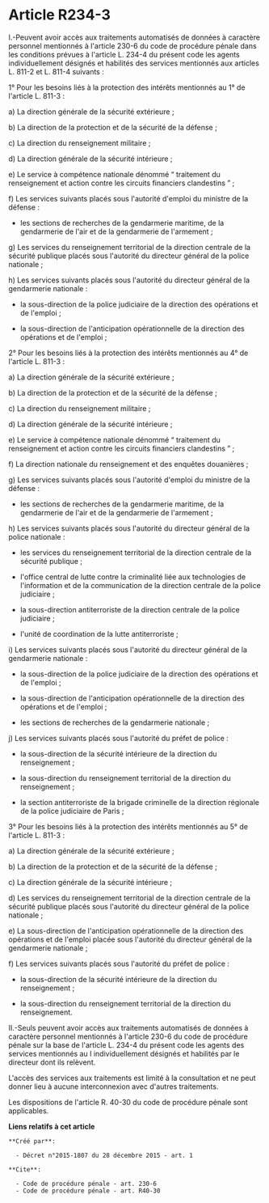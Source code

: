 # Article R234-3

I.-Peuvent avoir accès aux traitements automatisés de données à  caractère personnel mentionnés à l'article 230-6 du code de
procédure  pénale dans les conditions prévues à l'article L. 234-4 du présent code  les agents individuellement désignés et
habilités des services  mentionnés aux articles L. 811-2 et L. 811-4 suivants : 

1° Pour les besoins liés à la protection des intérêts mentionnés au 1° de l'article L. 811-3 : 

a) La direction générale de la sécurité extérieure ; 

b) La direction de la protection et de la sécurité de la défense ; 

c) La direction du renseignement militaire ; 

d) La direction générale de la sécurité intérieure ; 

e) Le service à compétence nationale dénommé “ traitement du  renseignement et action contre les circuits financiers
clandestins ” ; 

f) Les services suivants placés sous l'autorité d'emploi du ministre de la défense : 

- les sections de recherches de la gendarmerie maritime, de la gendarmerie de l'air et de la gendarmerie de l'armement ; 

g) Les services du renseignement territorial de la direction centrale  de la sécurité publique placés sous l'autorité du
directeur général de  la police nationale ; 

h) Les services suivants placés sous l'autorité du directeur général de la gendarmerie nationale : 

- la sous-direction de la police judiciaire de la direction des opérations et de l'emploi ; 

- la sous-direction de l'anticipation opérationnelle de la direction des opérations et de l'emploi ; 

2° Pour les besoins liés à la protection des intérêts mentionnés au 4° de l'article L. 811-3 : 

a) La direction générale de la sécurité extérieure ; 

b) La direction de la protection et de la sécurité de la défense ; 

c) La direction du renseignement militaire ; 

d) La direction générale de la sécurité intérieure ; 

e) Le service à compétence nationale dénommé “ traitement du  renseignement et action contre les circuits financiers
clandestins ” ; 

f) La direction nationale du renseignement et des enquêtes douanières ; 

g) Les services suivants placés sous l'autorité d'emploi du ministre de la défense : 

- les sections de recherches de la gendarmerie maritime, de la gendarmerie de l'air et de la gendarmerie de l'armement ; 

h) Les services suivants placés sous l'autorité du directeur général de la police nationale : 

- les services du renseignement territorial de la direction centrale de la sécurité publique ; 

- l'office  central de lutte contre la criminalité liée aux technologies de  l'information et de la communication de la
direction centrale de la  police judiciaire ; 

- la sous-direction antiterroriste de la direction centrale de la police judiciaire ; 

- l'unité de coordination de la lutte antiterroriste ; 

i) Les services suivants placés sous l'autorité du directeur général de la gendarmerie nationale : 

- la sous-direction de la police judiciaire de la direction des opérations et de l'emploi ; 

- la sous-direction de l'anticipation opérationnelle de la direction des opérations et de l'emploi ; 

- les sections de recherches de la gendarmerie nationale ; 

j) Les services suivants placés sous l'autorité du préfet de police : 

- la sous-direction de la sécurité intérieure de la direction du renseignement ; 

- la sous-direction du renseignement territorial de la direction du renseignement ; 

- la section antiterroriste de la brigade criminelle de la direction régionale de la police judiciaire de Paris ; 

3° Pour les besoins liés à la protection des intérêts mentionnés au 5° de l'article L. 811-3 : 

a) La direction générale de la sécurité extérieure ; 

b) La direction de la protection et de la sécurité de la défense ; 

c) La direction générale de la sécurité intérieure ; 

d) Les services du renseignement territorial de la direction centrale  de la sécurité publique placés sous l'autorité du
directeur général de  la police nationale ; 

e) La sous-direction de  l'anticipation opérationnelle de la direction des opérations et de  l'emploi placée sous l'autorité
du directeur général de la gendarmerie  nationale ; 

f) Les services suivants placés sous l'autorité du préfet de police : 

- la sous-direction de la sécurité intérieure de la direction du renseignement ; 

- la sous-direction du renseignement territorial de la direction du renseignement. 

II.-Seuls peuvent avoir accès aux traitements automatisés de données à  caractère personnel mentionnés à l'article 230-6 du
code de procédure  pénale sur la base de l'article L. 234-4 du présent code les agents des  services mentionnés au I
individuellement désignés et habilités par le  directeur dont ils relèvent. 

L'accès des services  aux traitements est limité à la consultation et ne peut donner lieu à  aucune interconnexion avec
d'autres traitements. 

Les dispositions de l'article R. 40-30 du code de procédure pénale sont applicables.

**Liens relatifs à cet article**

	**Créé par**:

	  - Décret n°2015-1807 du 28 décembre 2015 - art. 1

	**Cite**:

	  - Code de procédure pénale - art. 230-6
	  - Code de procédure pénale - art. R40-30
